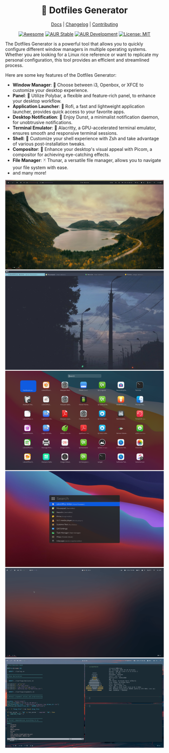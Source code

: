<div align="center">
  <h1>🚀 Dotfiles Generator</h1>
  
  [Docs](https://github.com/ulises-jeremias/dotfiles/wiki) |
  [Changelog](#) |
  [Contributing](https://github.com/ulises-jeremias/dotfiles/blob/master/.github/CONTRIBUTING.md)
  
</div>
<div align="center">

[![Awesome](https://cdn.rawgit.com/sindresorhus/awesome/d7305f38d29fed78fa85652e3a63e154dd8e8829/media/badge.svg)](https://github.com/PandaFoss/Awesome-Arch)
[![AUR Stable](https://img.shields.io/aur/version/dots-stable?label=AUR+Stable)](https://aur.archlinux.org/packages/dots-stable)
[![AUR Development](https://img.shields.io/aur/version/dots-git?label=AUR+Development)](https://aur.archlinux.org/packages/dots-git)
[![License: MIT][licensebadge]][licenseurl]

</div>

The Dotfiles Generator is a powerful tool that allows you to quickly configure different window managers in multiple operating systems. Whether you are looking for a Linux rice reference or want to replicate my personal configuration, this tool provides an efficient and streamlined process.

Here are some key features of the Dotfiles Generator:

- **Window Manager**: 🍱 Choose between i3, Openbox, or XFCE to customize your desktop experience.
- **Panel**: 🌸 Utilize Polybar, a flexible and feature-rich panel, to enhance your desktop workflow.
- **Application Launcher**: 🚀 Rofi, a fast and lightweight application launcher, provides quick access to your favorite apps.
- **Desktop Notification**: 🌿 Enjoy Dunst, a minimalist notification daemon, for unobtrusive notifications.
- **Terminal Emulator**: 🌿 Alacritty, a GPU-accelerated terminal emulator, ensures smooth and responsive terminal sessions.
- **Shell**: 🐚 Customize your shell experience with Zsh and take advantage of various post-installation tweaks.
- **Compositor**: 🍧 Enhance your desktop's visual appeal with Picom, a compositor for achieving eye-catching effects.
- **File Manager**: 🃏 Thunar, a versatile file manager, allows you to navigate your file system with ease.
- and many more!

<img alt="Dotfiles Screen Overview" src="https://raw.githubusercontent.com/ulises-jeremias/dotfiles/master/static/screen-2.jpg" />
<img alt="Nord Two Lines" src="https://raw.githubusercontent.com/ulises-jeremias/dotfiles/master/static/screenshot-nord-two-lines.png" />
<img alt="Launchpad" src="https://raw.githubusercontent.com/ulises-jeremias/dotfiles/master/static/screenshot-launchpad.png" />
<img alt="Spotlight Dark" src="https://raw.githubusercontent.com/ulises-jeremias/dotfiles/master/static/screenshot-spotlight-dark.png" />
<img alt="Dotfiles Overview" src="https://raw.githubusercontent.com/ulises-jeremias/dotfiles/master/static/demo.gif" />
<img alt="i3 with alacritty" src="https://raw.githubusercontent.com/ulises-jeremias/dotfiles/master/static/nvim.png" />

[licensebadge]: https://img.shields.io/badge/License-MIT-blue.svg
[licenseurl]: https://github.com/ulises-jeremias/dotfiles/blob/master/LICENSE